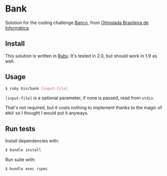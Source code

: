 Bank
====

Solution for the coding challenge [Banco][1], from
[Olimpíada Brasileira de Informática][2].

Install
-------

This solution is written in [Ruby][3]. It's tested in 2.0, but should work in
1.9 as well.

Usage
-----

```bash
$ ruby bin/bank [input-file]
````

`[input-file]` is a optional parameter, if none is passed, read from `stdin`.

That's not required, but it costs nothing to implement thanks to the
magic of `ARGF` so I thought I would put it anyways.

Run tests
---------

Install dependencies with:

```bash
$ bundle install
```

Run suite with:

```bash
$ bundle exec rspec
```


[1]: http://olimpiada.ic.unicamp.br/pratique/programacao/nivel2/2012f2p2_banco
[2]: http://olimpiada.ic.unicamp.br/
[3]: http://www.ruby-lang.org/
